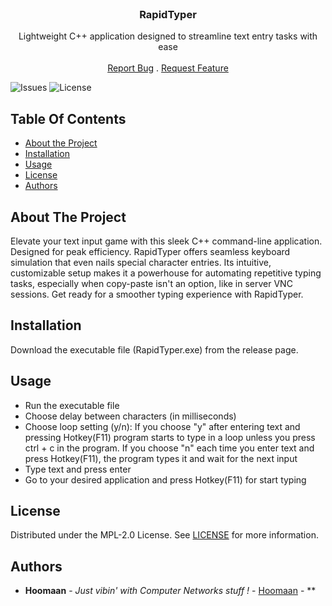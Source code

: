 <br/>
<p align="center">
  <h3 align="center">RapidTyper</h3>

  <p align="center">
    Lightweight C++ application designed to streamline text entry tasks with ease
    <br/>
    <br/>
    <a href="https://github.com/hmnhghprst/RapidTyper/issues">Report Bug</a>
    .
    <a href="https://github.com/hmnhghprst/RapidTyper/issues">Request Feature</a>
  </p>
</p>

 ![Issues](https://img.shields.io/github/issues/hmnhghprst/RapidTyper) ![License](https://img.shields.io/github/license/hmnhghprst/RapidTyper) 

## Table Of Contents

* [About the Project](#about-the-project)
* [Installation](#installation)
* [Usage](#usage)
* [License](#license)
* [Authors](#authors)

## About The Project

Elevate your text input game with this sleek C++ command-line application. Designed for peak efficiency. RapidTyper offers seamless keyboard simulation that even nails special character entries. Its intuitive, customizable setup makes it a powerhouse for automating repetitive typing tasks, especially when copy-paste isn't an option, like in server VNC sessions. Get ready for a smoother typing experience with RapidTyper.

## Installation

Download the executable file (RapidTyper.exe) from the release page.

## Usage

* Run the executable file
* Choose delay between characters (in milliseconds)
* Choose loop setting (y/n): If you choose "y" after entering text and pressing Hotkey(F11) program starts to type in a loop unless you press ctrl + c in the program. If you choose "n" each time you enter text and press Hotkey(F11), the program types it and wait for the next input
* Type text and press enter
* Go to your desired application and press Hotkey(F11) for start typing

## License

Distributed under the MPL-2.0 License. See [LICENSE](https://github.com/hmnhghprst/RapidTyper/blob/master/LICENSE) for more information.

## Authors

* **Hoomaan** - *Just vibin' with Computer Networks stuff !* - [Hoomaan](https://github.com/hmnhghprst/) - **
